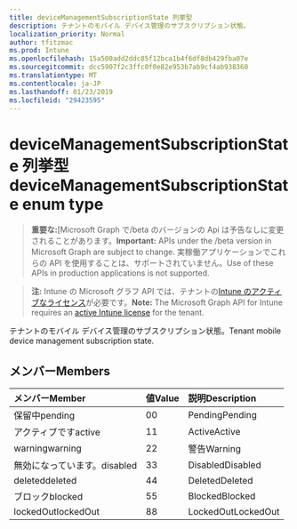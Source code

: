 ```yaml
---
title: deviceManagementSubscriptionState 列挙型
description: テナントのモバイル デバイス管理のサブスクリプション状態。
localization_priority: Normal
author: tfitzmac
ms.prod: Intune
ms.openlocfilehash: 15a500add2ddc85f12bca1b4f6df8db429fba07e
ms.sourcegitcommit: dcc5907f2c3ffc0f0e82e953b7ab9cf4ab938360
ms.translationtype: MT
ms.contentlocale: ja-JP
ms.lasthandoff: 01/23/2019
ms.locfileid: "29423595"
---
```

# <a name="devicemanagementsubscriptionstate-enum-type"></a><span data-ttu-id="bdc5b-103">deviceManagementSubscriptionState 列挙型</span><span class="sxs-lookup"><span data-stu-id="bdc5b-103">deviceManagementSubscriptionState enum type</span></span>

> <span data-ttu-id="bdc5b-104">**重要な:**[Microsoft Graph で/beta のバージョンの Api は予告なしに変更されることがあります。</span><span class="sxs-lookup"><span data-stu-id="bdc5b-104">**Important:** APIs under the /beta version in Microsoft Graph are subject to change.</span></span> <span data-ttu-id="bdc5b-105">実稼働アプリケーションでこれらの API を使用することは、サポートされていません。</span><span class="sxs-lookup"><span data-stu-id="bdc5b-105">Use of these APIs in production applications is not supported.</span></span>

> <span data-ttu-id="bdc5b-106">**注:** Intune の Microsoft グラフ API では、テナントの[Intune のアクティブなライセンス](https://go.microsoft.com/fwlink/?linkid=839381)が必要です。</span><span class="sxs-lookup"><span data-stu-id="bdc5b-106">**Note:** The Microsoft Graph API for Intune requires an [active Intune license](https://go.microsoft.com/fwlink/?linkid=839381) for the tenant.</span></span>

<span data-ttu-id="bdc5b-107">テナントのモバイル デバイス管理のサブスクリプション状態。</span><span class="sxs-lookup"><span data-stu-id="bdc5b-107">Tenant mobile device management subscription state.</span></span>

## <a name="members"></a><span data-ttu-id="bdc5b-108">メンバー</span><span class="sxs-lookup"><span data-stu-id="bdc5b-108">Members</span></span>
|<span data-ttu-id="bdc5b-109">メンバー</span><span class="sxs-lookup"><span data-stu-id="bdc5b-109">Member</span></span>|<span data-ttu-id="bdc5b-110">値</span><span class="sxs-lookup"><span data-stu-id="bdc5b-110">Value</span></span>|<span data-ttu-id="bdc5b-111">説明</span><span class="sxs-lookup"><span data-stu-id="bdc5b-111">Description</span></span>|
|:---|:---|:---|
|<span data-ttu-id="bdc5b-112">保留中</span><span class="sxs-lookup"><span data-stu-id="bdc5b-112">pending</span></span>|<span data-ttu-id="bdc5b-113">0</span><span class="sxs-lookup"><span data-stu-id="bdc5b-113">0</span></span>|<span data-ttu-id="bdc5b-114">Pending</span><span class="sxs-lookup"><span data-stu-id="bdc5b-114">Pending</span></span>|
|<span data-ttu-id="bdc5b-115">アクティブです</span><span class="sxs-lookup"><span data-stu-id="bdc5b-115">active</span></span>|<span data-ttu-id="bdc5b-116">1</span><span class="sxs-lookup"><span data-stu-id="bdc5b-116">1</span></span>|<span data-ttu-id="bdc5b-117">Active</span><span class="sxs-lookup"><span data-stu-id="bdc5b-117">Active</span></span>|
|<span data-ttu-id="bdc5b-118">warning</span><span class="sxs-lookup"><span data-stu-id="bdc5b-118">warning</span></span>|<span data-ttu-id="bdc5b-119">2</span><span class="sxs-lookup"><span data-stu-id="bdc5b-119">2</span></span>|<span data-ttu-id="bdc5b-120">警告</span><span class="sxs-lookup"><span data-stu-id="bdc5b-120">Warning</span></span>|
|<span data-ttu-id="bdc5b-121">無効になっています。</span><span class="sxs-lookup"><span data-stu-id="bdc5b-121">disabled</span></span>|<span data-ttu-id="bdc5b-122">3</span><span class="sxs-lookup"><span data-stu-id="bdc5b-122">3</span></span>|<span data-ttu-id="bdc5b-123">Disabled</span><span class="sxs-lookup"><span data-stu-id="bdc5b-123">Disabled</span></span>|
|<span data-ttu-id="bdc5b-124">deleted</span><span class="sxs-lookup"><span data-stu-id="bdc5b-124">deleted</span></span>|<span data-ttu-id="bdc5b-125">4</span><span class="sxs-lookup"><span data-stu-id="bdc5b-125">4</span></span>|<span data-ttu-id="bdc5b-126">Deleted</span><span class="sxs-lookup"><span data-stu-id="bdc5b-126">Deleted</span></span>|
|<span data-ttu-id="bdc5b-127">ブロック</span><span class="sxs-lookup"><span data-stu-id="bdc5b-127">blocked</span></span>|<span data-ttu-id="bdc5b-128">5</span><span class="sxs-lookup"><span data-stu-id="bdc5b-128">5</span></span>|<span data-ttu-id="bdc5b-129">Blocked</span><span class="sxs-lookup"><span data-stu-id="bdc5b-129">Blocked</span></span>|
|<span data-ttu-id="bdc5b-130">lockedOut</span><span class="sxs-lookup"><span data-stu-id="bdc5b-130">lockedOut</span></span>|<span data-ttu-id="bdc5b-131">8</span><span class="sxs-lookup"><span data-stu-id="bdc5b-131">8</span></span>|<span data-ttu-id="bdc5b-132">LockedOut</span><span class="sxs-lookup"><span data-stu-id="bdc5b-132">LockedOut</span></span>|





